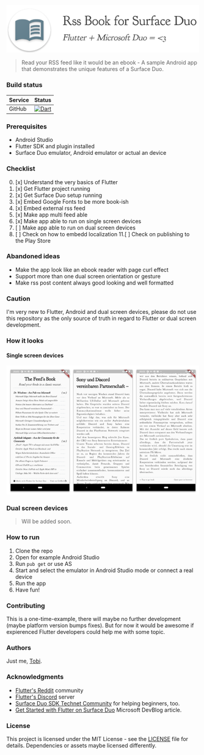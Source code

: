 ![App Icon](docs/logo.png?raw=true "App Icon")

> Read your RSS feed like it would be an ebook - A sample Android app that demonstrates the unique features of a Surface Duo.

### Build status

|Service|Status|
|-------|------|
|GitHub|[![Dart](https://github.com/tscholze/flutter-surfaceduo-rssbook/actions/workflows/build_app.yml/badge.svg)](https://github.com/tscholze/flutter-surfaceduo-rssbook/actions/workflows/build_app.yml)

### Prerequisites

* Android Studio
* Flutter SDK and plugin installed
* Surface Duo emulator, Android emulator or actual an device

### Checklist

0. [x] Understand the very basics of Flutter
1. [x] Get Flutter project running
2. [x] Get Surface Duo setup running
3. [x] Embed Google Fonts to be more book-ish
5. [x] Embed external rss feed
6. [x] Make app multi feed able
7. [x] Make app able to run on single screen devices
9. [ ] Make app able to run on dual screen devices
10. [ ] Check on how to embedd localization
11.[ ] Check on publishing to the Play Store

### Abandoned ideas
* Make the app look like an ebook reader with page curl effect
* Support more than one dual screen orientation or gesture
* Make rss post content always good looking and well formatted

### Caution

I'm very new to Flutter, Android and dual screen devices, please do not use this repository as the only source of truth in regard to Flutter or dual screen development.

### How it looks
#### Single screen devices

![Screenshots](/docs/screenshots.png?raw=true "Screenshots")

### Dual screen devices

> Will be added soon.

### How to run

1. Clone the repo
2. Open for example Android Studio
3. Run `pub get` or use AS
4. Start and select the emulator in Android Studio mode or connect a real device
6. Run the app
7. Have fun!

### Contributing

This is a one-time-example, there will maybe no further development (maybe platform version bumps fixes). But for now it would be awesome if expierenced Flutter developers could help me with some topic.

### Authors

Just me, [Tobi]([https://tscholze.github.io).


### Acknowledgments

* [Flutter's Reddit](https://www.reddit.com/r/flutterhelp/) community
* [Flutter's Discord](https://discord.gg/N7Yshp4) server
* [Surface Duo SDK Technet Community](https://techcommunity.microsoft.com/t5/surface-duo-sdk/bd-p/SurfaceDuoSDK) for helping beginners, too.
* [Get Started with Flutter on Surface Duo](https://devblogs.microsoft.com/surface-duo/get-started-with-flutter-on-surface-duo/) Microsoft DevBlog article.


### License

This project is licensed under the MIT License - see the [LICENSE](LICENSE) file for details.
Dependencies or assets maybe licensed differently.
